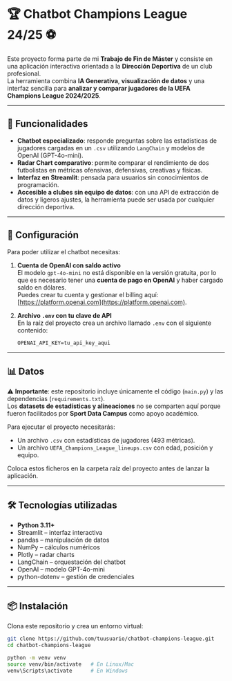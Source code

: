 # 🏆 Chatbot Champions League 24/25 ⚽️

Este proyecto forma parte de mi **Trabajo de Fin de Máster** y consiste en una aplicación interactiva orientada a la **Dirección Deportiva** de un club profesional.  
La herramienta combina **IA Generativa**, **visualización de datos** y una interfaz sencilla para **analizar y comparar jugadores de la UEFA Champions League 2024/2025**.

---

## 🚀 Funcionalidades

- **Chatbot especializado**: responde preguntas sobre las estadísticas de jugadores cargadas en un `.csv` utilizando `LangChain` y modelos de OpenAI (GPT-4o-mini).
- **Radar Chart comparativo**: permite comparar el rendimiento de dos futbolistas en métricas ofensivas, defensivas, creativas y físicas.
- **Interfaz en Streamlit**: pensada para usuarios sin conocimientos de programación.
- **Accesible a clubes sin equipo de datos**: con una API de extracción de datos y ligeros ajustes, la herramienta puede ser usada por cualquier dirección deportiva.

---

## 🔑 Configuración

Para poder utilizar el chatbot necesitas:

1. **Cuenta de OpenAI con saldo activo**  
   El modelo `gpt-4o-mini` no está disponible en la versión gratuita, por lo que es necesario tener una **cuenta de pago en OpenAI** y haber cargado saldo en dólares.  
   Puedes crear tu cuenta y gestionar el billing aquí: [https://platform.openai.com](https://platform.openai.com).

2. **Archivo `.env` con tu clave de API**  
   En la raíz del proyecto crea un archivo llamado `.env` con el siguiente contenido:

   ```env
   OPENAI_API_KEY=tu_api_key_aqui

---


## 📊 Datos

⚠️ **Importante**: este repositorio incluye únicamente el código (`main.py`) y las dependencias (`requirements.txt`).  
Los **datasets de estadísticas y alineaciones** no se comparten aquí porque fueron facilitados por **Sport Data Campus** como apoyo académico.  

Para ejecutar el proyecto necesitarás:
- Un archivo `.csv` con estadísticas de jugadores (493 métricas).
- Un archivo `UEFA_Champions_League_lineups.csv` con edad, posición y equipo.

Coloca estos ficheros en la carpeta raíz del proyecto antes de lanzar la aplicación.

---

## 🛠️ Tecnologías utilizadas

- **Python 3.11+**
- Streamlit – interfaz interactiva
- pandas – manipulación de datos
- NumPy – cálculos numéricos
- Plotly – radar charts
- LangChain – orquestación del chatbot
- OpenAI – modelo GPT-4o-mini
- python-dotenv – gestión de credenciales

---

## 📦 Instalación

Clona este repositorio y crea un entorno virtual:

```bash
git clone https://github.com/tuusuario/chatbot-champions-league.git
cd chatbot-champions-league

python -m venv venv
source venv/bin/activate   # En Linux/Mac
venv\Scripts\activate      # En Windows

